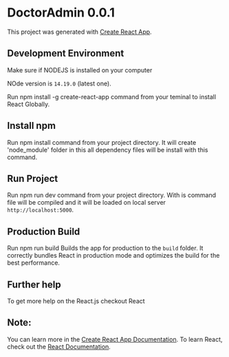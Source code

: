 # DoctorAdmin 0.0.1 

This project was generated with [Create React App](create-react-app).

## Development Environment

Make sure if NODEJS is installed on your computer

NOde version is `14.19.0` (latest one).

Run npm install -g create-react-app command from your teminal to install React Globally.

## Install npm
Run npm install command from your project directory. It will create 'node_module' folder in this all dependency files will be install with this command.

## Run Project
Run npm run dev command from your project directory. With is command file will be compiled and it will be loaded on local server `http://localhost:5000`.

## Production Build
Run npm run build Builds the app for production to the `build` folder. It correctly bundles React in production mode and optimizes the build for the best performance.

## Further help
To get more help on the React.js checkout React

## Note: 
You can learn more in the [Create React App Documentation](https://facebook.github.io/create-react-app/docs/getting-started). To learn React, check out the [React Documentation](https://reactjs.org/).